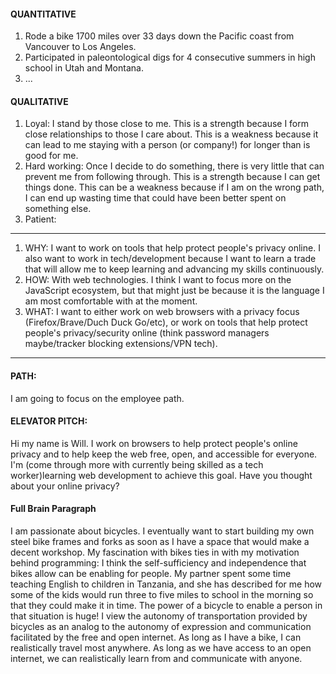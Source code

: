 #### QUANTITATIVE
1. Rode a bike 1700 miles over 33 days down the Pacific coast from Vancouver to Los Angeles. 
2. Participated in paleontological digs for 4 consecutive summers in high school in Utah and Montana.
3. ...

#### QUALITATIVE
1.	Loyal: I stand by those close to me.  This is a strength because I form close relationships to those I care about.  This is a weakness because it can lead to me staying with a person (or company!) for longer than is good for me.
2.	Hard working: Once I decide to do something, there is very little that can prevent me from following through.  This is a strength because I can get things done.  This can be a weakness because if I am on the wrong path, I can end up wasting time that could have been better spent on something else. 
3.	Patient:
---
1. WHY: I want to work on tools that help protect people's privacy online.  I also want to work in tech/development because
I want to learn a trade that will allow me to keep learning and advancing my skills continuously.
1. HOW: With web technologies. I think I want to focus more on the JavaScript ecosystem, but that might just be because it is
the language I am most comfortable with at the moment.
1. WHAT: I want to either work on web browsers with a privacy focus (Firefox/Brave/Duch Duck Go/etc), or work on tools that
help protect people's privacy/security online (think password managers maybe/tracker blocking extensions/VPN tech).
---
#### PATH:
I am going to focus on the employee path.

#### ELEVATOR PITCH:  
Hi my name is Will.  I work on browsers to help protect people's online privacy and to help keep the web
 free, open, and accessible for everyone.  I'm (come through more with currently being skilled as a tech worker)learning web development to achieve this goal.  Have you thought about your online privacy?
 
 #### Full Brain Paragraph
I am passionate about bicycles.  I eventually want to start building my own steel bike frames and forks as soon as I have a space that would make a decent workshop.  My fascination with bikes ties in with my motivation behind programming: I think the self-sufficiency and independence that bikes allow can be enabling for people.  My partner spent some time teaching English to children in Tanzania, and she has described for me how some of the kids would run three to five miles to school in the morning so that they could make it in time.  The power of a bicycle to enable a person in that situation is huge!  I view the autonomy of transportation provided by bicycles as an analog to the autonomy of expression and communication facilitated by the free and open internet.  As long as I have a bike, I can realistically travel most anywhere.  As long as we have access to an open internet, we can realistically learn from and communicate with anyone.